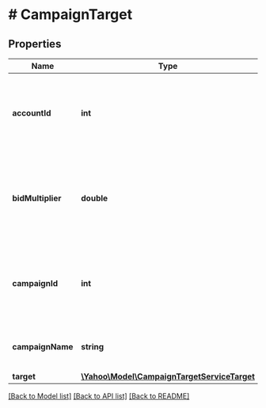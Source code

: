 # # CampaignTarget

## Properties

Name | Type | Description | Notes
------------ | ------------- | ------------- | -------------
**accountId** | **int** | &lt;div lang&#x3D;\&quot;ja\&quot;&gt;アカウントIDです。&lt;br&gt;このフィールドは、いずれの場合でも必須となります。&lt;/div&gt;&lt;div lang&#x3D;\&quot;en\&quot;&gt;Account  ID. &lt;br&gt;This field is required in any cases.&lt;/div&gt; | [optional] 
**bidMultiplier** | **double** | &lt;div lang&#x3D;\&quot;ja\&quot;&gt;入札価格調整率です。&lt;br&gt;ADDおよびSET時、このフィールドは省略可能となります。&lt;/div&gt;&lt;div lang&#x3D;\&quot;en\&quot;&gt;Bid  multiplier. &lt;br&gt;This field is optional in ADD and SET operation.&lt;/div&gt; | [optional] 
**campaignId** | **int** | &lt;div lang&#x3D;\&quot;ja\&quot;&gt;キャンペーンIDです。&lt;br&gt;このフィールドは、いずれの場合でも必須となります。&lt;/div&gt;&lt;div lang&#x3D;\&quot;en\&quot;&gt;Campaign  ID. &lt;br&gt;This field is required in any cases.&lt;/div&gt; | [optional] 
**campaignName** | **string** | &lt;div lang&#x3D;\&quot;ja\&quot;&gt;キャンペーン名です。&lt;/div&gt;&lt;div lang&#x3D;\&quot;en\&quot;&gt;Campaign Name.&lt;/div&gt; | [optional] 
**target** | [**\Yahoo\Model\CampaignTargetServiceTarget**](CampaignTargetServiceTarget.md) |  | [optional] 

[[Back to Model list]](../../README.md#documentation-for-models) [[Back to API list]](../../README.md#documentation-for-api-endpoints) [[Back to README]](../../README.md)


